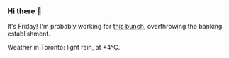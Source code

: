 ### Hi there :wave:

It's Friday! I'm probably working for [this bunch](https://github.com/kohofinancial), overthrowing the banking establishment.

Weather in Toronto: light rain, at +4°C.
